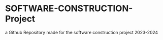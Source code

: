 # SOFTWARE-CONSTRUCTION-Project
 a Github Repository made for the software construction project 2023-2024
